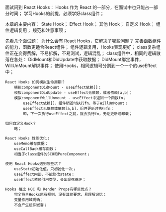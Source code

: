 面试问到 React Hooks：
    Hooks 作为 React 的一部分，在面试中也只能占一部分时间；
    学习Hooks的前提，必须学好class组件；

本章的主要内容：
    State Hook；
    Effect Hook；
    其他 Hook；
    自定义 Hook；
    组件逻辑复用； 
    规范和注意事项；

先看几个面试题：
    为什么会有 React Hooks，它解决了哪些问题？
        完善函数组件的能力，函数更适合React组件；
        组件逻辑复用，Hooks表现更好；
        class复杂组件正在变得费解，不易拆解，不易测试，逻辑混乱；
            class组件中，相同的逻辑散落在各处：
                DidMount和DidUpdate中获取数据；
                DidMount绑定事件，WillUnMount解绑事件；
            使用Hooks，相同逻辑可分割到一个一个的useEffect中；

    React Hooks 如何模拟生命周期？
        模拟componentDidMount - useEffect依赖[]；
        模拟componentDidUpdate - useEffect无依赖，或者依赖[a,b]；
        模拟componentWillUnmount - useEffect中返回一个函数fn；
            useEffect依赖[]，组件销毁时执行fn，等于WillUnMount；
            useEffect无依赖或依赖[a,b]，组件更新时执行fn；
            即，下一次执行useEffect之前，就会执行fn，无论更新或卸载；

    如何自定义Hook？
        略；

    React Hooks 性能优化；
        useMemo缓存数据；
        useCallBack缓存函数；
        相当于class组件的SCU和PureComponent；

    使用 React Hooks遇到哪些坑？
        useState初始化值，只初始化一次；
        useEffect内部，不能修改state；
        useEffect依赖引用类型，会出现死循环；

    Hooks 相比 HOC 和 Render Props有哪些优点？
        完全符合Hooks原有规则，没有其他要求，易理解记忆；
        变量作用域明确；
        不会产生组件嵌套；